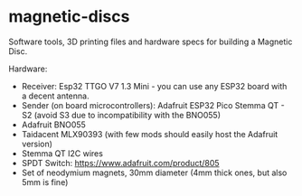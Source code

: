 # magnetic-discs
Software tools, 3D printing files and hardware specs for building a Magnetic Disc. 

Hardware: 
- Receiver: Esp32 TTGO V7 1.3 Mini - you can use any ESP32 board with a decent antenna.
- Sender (on board microcontrollers): Adafruit ESP32 Pico Stemma QT - S2 (avoid S3 due to incompatibility with the BNO055)
- Adafruit BNO055
- Taidacent MLX90393 (with few mods should easily host the Adafruit version)
- Stemma QT I2C wires
- SPDT Switch: https://www.adafruit.com/product/805
- Set of neodymium magnets, 30mm diameter (4mm thick ones, but also 5mm is fine)
